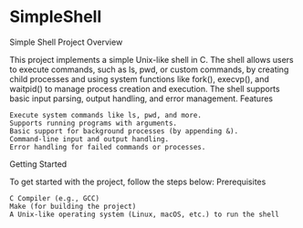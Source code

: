 # SimpleShell
Simple Shell Project
Overview

This project implements a simple Unix-like shell in C. The shell allows users to execute commands, such as ls, pwd, or custom commands, by creating child processes and using system functions like fork(), execvp(), and waitpid() to manage process creation and execution. The shell supports basic input parsing, output handling, and error management.
Features

    Execute system commands like ls, pwd, and more.
    Supports running programs with arguments.
    Basic support for background processes (by appending &).
    Command-line input and output handling.
    Error handling for failed commands or processes.

Getting Started

To get started with the project, follow the steps below:
Prerequisites

    C Compiler (e.g., GCC)
    Make (for building the project)
    A Unix-like operating system (Linux, macOS, etc.) to run the shell

